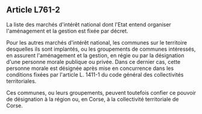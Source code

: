 Article L761-2
----
La liste des marchés d'intérêt national dont l'Etat entend organiser
l'aménagement et la gestion est fixée par décret.

Pour les autres marchés d'intérêt national, les communes sur le territoire
desquelles ils sont implantés, ou les groupements de communes intéressés, en
assurent l'aménagement et la gestion, en régie ou par la désignation d'une
personne morale publique ou privée. Dans ce dernier cas, cette personne morale
est désignée après mise en concurrence dans les conditions fixées par l'article
L. 1411-1 du code général des collectivités territoriales.

Ces communes, ou leurs groupements, peuvent toutefois confier ce pouvoir de
désignation à la région ou, en Corse, à la collectivité territoriale de Corse.
